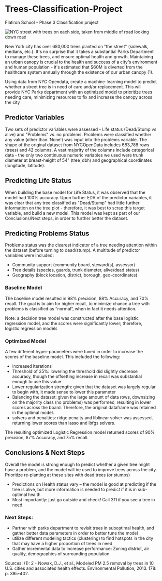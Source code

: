 # Trees-Classification-Project
Flatiron School - Phase 3 Classification project

![NYC street with trees on each side, taken from middle of road looking down road](https://www.decoderny.com/asserts/articles/details_page/details-street-tree-smarts.png)

New York city has over 680,000 trees planted on "the street" (sidewalk, medians, etc.). It's no surprise that it takes a substantial Parks Department to manage these trees, and ensure optimal health and growth. Maintaining an urban canopy is crucial to the health and success of a city's environment and human population - it's estimated that $60M is diverted from the healthcare system annually through the existence of our urban canopy (1).

Using data from NYC Opendata, create a machine-learning model to predict whether a street tree is in need of care and/or replacement. This will provide NYC Parks department with an optimized model to prioritize trees needing care, minimizing resources to fix and increase the canopy across the city

## Predictor Variables
Two sets of predictor variables were assessed - Life status (Dead/Stump vs alive) and "Problems" vs. no problems. Problems were classified whether any value (other than 'None') was input into the problems variable. The shape of the original dataset from NYCOpenData includes 683,788 rows (trees) and 42 columns. A vast majority of the columns include categorical data - the only two continuous numeric variables we used were trunk diameter at breast-height of 54" (tree_dbh) and geographical coordinates (longitude, latitude).

## Predicting Life Status
When building the base model for Life Status, it was observed that the model had 100% accuracy. Upon further EDA of the predictor variables, it was clear that any tree classified as "Dead/Stump" had little further information on the tree plot - therefore, it was best to scrap this target variable, and build a new model. This model was kept as part of our Conclusions/Next steps, in order to further better the dataset.

## Predicting Problems Status
Problems status was the clearest indicator of a tree needing attention within the dataset (before turning to dead/stump). A multitude of predictor variables were included: 
* Community support (community board, steward(s), assessor)
* Tree details (species, guards, trunk diameter, alive/dead status)
* Geography (block location, district, borough, geo-coordinates)

### Baseline Model
The baseline model resulted in 98% precision, 88% Accuracy, and 70% recall. The goal is to aim for higher recall, to minimize chance a tree with problems is classified as “normal”, when in fact it needs attention. 

Note: a decision tree model was constructed after the base logistic regression model, and the scores were significantly lower; therefore, logistic regression models

### Optimized Model
A few different hyper-parameters were tuned in order to increase the scores of the baseline model. This included the following:
* Increased iterations
* Threshold of 35%: lowering the threshold did slightly decrease accuracy, though the offsetting increase in recall was substantial enough to use this value
* Lower regularization strength: given that the dataset was largely regular to begin with, it made sense to lower this parameter
* Balancing the dataset: given the large amount of data rows, downsizing on the majority class (no problems) was performed, resulting in lower scores across the board. Therefore, the original dataframe was retained in the optimal model.
* solvers and penalties: ridge penalty and liblinear solver was assessed, returning lower scores than lasso and lbfgs solvers.
  
The resulting optimized Logistic Regression model returned scores of 90% precision, 87% Accuracy, and 75% recall. 

## Conclusions & Next Steps 
Overall the model is strong enough to predict whether a given tree might have a problem, and the model will be used to improve trees across the city.
Prioritize re-planting at these sites with dead trees (or 
stumps)
* Predictions on Health status vary – the model is good at predicting if the tree is alive, but more information is needed to predict if it is in sub-optimal health
* Most importantly: just go outside and check! Call 311 if you see a tree in need.

### Next Steps:
* Partner with parks department to revisit trees in suboptimal health, and gather better data parameters in order to better tune the model
* utilize different modeling tactics (clustering) to find hotspots in the city that may have a higher proportion of trees in need
* Gather incremental data to increase performance: Zoning district, air quality, demographics of surrounding population


Sources:
(1): 2 - Nowak, D.J., et al., Modeled PM 2.5 removal by trees in 10 U.S. cities and associated health effects. Environmental Pollution, 2013. 178: p. 395-402.
